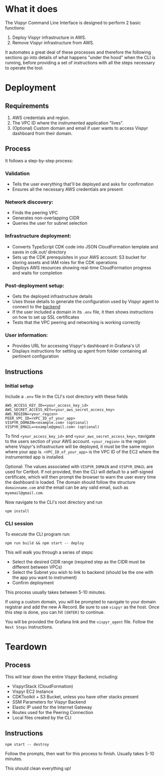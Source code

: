 # What it does

The Vispyr Command Line Interface is designed to perform 2 basic functions:

1. Deploy Vispyr infrastructure in AWS.
2. Remove Vispyr infrastructure from AWS.

It automates a great deal of these processes and therefore the following sections go into details of what happens "under the hood" when the CLI is running, before providing a set of instructions with all the steps necessary to operate the tool.

# Deployment

## Requirements

1. AWS credentials and region.
2. The VPC ID where the instrumented application "lives".
3. (Optional) Custom domain and email if user wants to access Vispyr dashboard from their domain.

## Process

It follows a step-by-step process:

### Validation
* Tells the user everything that'll be deployed and asks for confirmation
* Ensures all the necessary AWS credentials are present
### Network discovery:
* Finds the peering VPC
* Generates non-overlapping CIDR
* Queries the user for subnet selection
### Infrastructure deployment:
* Converts TypeScript CDK code into JSON CloudFormation template and saves in cdk.out/ directory
* Sets up the CDK prerequisites in your AWS account: S3 bucket for storing assets and IAM roles for the CDK operations
* Deploys AWS resources showing real-time CloudFormation progress and waits for completion
### Post-deployment setup: 
* Gets the deployed infrastructure details 
* Uses those details to generate the configuration used by Vispyr agent to connect to the [backend](https://github.com/Vispyr/vispyr-backend "Go to Vispyr backend")
* If the user included a domain in its `.env` file, it then shows instructions on how to set up SSL certificates
* Tests that the VPC peering and networking is working correctly
### User information: 
* Provides URL for accessing Vispyr's dashboard in Grafana's UI
* Displays instructions for setting up agent from folder containing all pertinent configuration

## Instructions

### Initial setup

Include a `.env` file in the CLI's root directory with these fields

```
AWS_ACCESS_KEY_ID=<your_access_key_id>
AWS_SECRET_ACCESS_KEY=<your_aws_secret_access_key>
AWS_REGION=<your_region>
PEER_VPC_ID=<VPC_ID_of_your_app>
VISPYR_DOMAIN=<example.com> (optional)
VISPYR_EMAIL=<example@gmail.com> (optional)
```

To find `<your_access_key_id>` and `<your_aws_secret_access_key>`, navigate to the users section of your AWS account. `<your_region>` is the region where Vispyr's infrastructure will be deployed, it must be the same region where your app is. `<VPC_ID_of_your_app>` is the VPC ID of the EC2 where the instrumented app is installed.

Optional:
The values associated with `VISPYR_DOMAIN` and `VISPYR_EMAIL` are used for Certbot. If not provided, then the CLI will default to a self-signed certificate, which will then prompt the browser to warn the user every time the dashboard is loaded. The domain should follow the structure `domainname.com` and the email can be any valid email, such as `myemail@gmail.com`.

Now navigate to the CLI's root directory and run 

```
npm install
```

### CLI session

To execute the CLI program run:

```
npm run build && npm start -- deploy
```

This will walk you through a series of steps:
- Select the desired CIDR range (required step as the CIDR must be different between VPCs)
- Select the Subnet you wish to link to backend (should be the one with the app you want to instrument)
- Confirm deployment

This process usually takes between 5-10 minutes.

If using a custom domain, you will be prompted to navigate to your domain registrar and add the new A Record. Be sure to use `vispyr` as the host. Once this step is done, you can hit `[ENTER]` to continue.

You will be provided the Grafana link and the `vispyr_agent` file. Follow the `Next Steps` instructions.

# Teardown

## Process

This will tear down the entire Vispyr Backend, including:
- VispyrStack (CloudFormation)
- Vispyr EC2 Instance
- CDKToolkit + S3 Bucket, unless you have other stacks present
- SSM Parameters for Vispyr Backend
- Elastic IP used for the Internet Gateway
- Routes used for the Peering Connection
- Local files created by the CLI

## Instructions

```
npm start -- destroy
```

Follow the prompts, then wait for this process to finish. Usually takes 5-10 minutes.

This should clean everything up!

